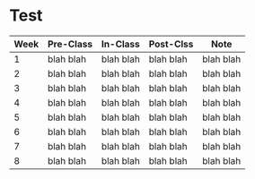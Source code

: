 Test
=======================

| Week | Pre-Class | In-Class | Post-Clss | Note
| -----| --------- | -------- | --------- | --------|
| 1    | blah blah | blah blah | blah blah | blah blah
| 2    | blah blah | blah blah | blah blah | blah blah
| 3    | blah blah | blah blah | blah blah | blah blah
| 4    | blah blah | blah blah | blah blah | blah blah
| 5    | blah blah | blah blah | blah blah | blah blah
| 6    | blah blah | blah blah | blah blah | blah blah
| 7    | blah blah | blah blah | blah blah | blah blah
| 8    | blah blah | blah blah | blah blah | blah blah
